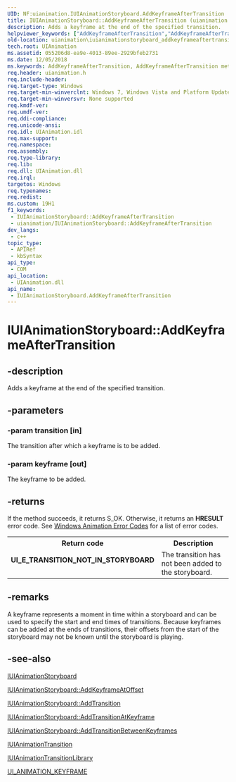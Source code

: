 ```yaml
---
UID: NF:uianimation.IUIAnimationStoryboard.AddKeyframeAfterTransition
title: IUIAnimationStoryboard::AddKeyframeAfterTransition (uianimation.h)
description: Adds a keyframe at the end of the specified transition.
helpviewer_keywords: ["AddKeyframeAfterTransition","AddKeyframeAfterTransition method [Windows Animation]","AddKeyframeAfterTransition method [Windows Animation]","IUIAnimationStoryboard interface","IUIAnimationStoryboard interface [Windows Animation]","AddKeyframeAfterTransition method","IUIAnimationStoryboard.AddKeyframeAfterTransition","IUIAnimationStoryboard::AddKeyframeAfterTransition","uianimation.iuianimationstoryboard_addkeyframeaftertransition","uianimation/IUIAnimationStoryboard::AddKeyframeAfterTransition"]
old-location: uianimation\iuianimationstoryboard_addkeyframeaftertransition.htm
tech.root: UIAnimation
ms.assetid: 055206d8-ea9e-4013-89ee-2929bfeb2731
ms.date: 12/05/2018
ms.keywords: AddKeyframeAfterTransition, AddKeyframeAfterTransition method [Windows Animation], AddKeyframeAfterTransition method [Windows Animation],IUIAnimationStoryboard interface, IUIAnimationStoryboard interface [Windows Animation],AddKeyframeAfterTransition method, IUIAnimationStoryboard.AddKeyframeAfterTransition, IUIAnimationStoryboard::AddKeyframeAfterTransition, uianimation.iuianimationstoryboard_addkeyframeaftertransition, uianimation/IUIAnimationStoryboard::AddKeyframeAfterTransition
req.header: uianimation.h
req.include-header: 
req.target-type: Windows
req.target-min-winverclnt: Windows 7, Windows Vista and Platform Update for Windows Vista [desktop apps \| UWP apps]
req.target-min-winversvr: None supported
req.kmdf-ver: 
req.umdf-ver: 
req.ddi-compliance: 
req.unicode-ansi: 
req.idl: UIAnimation.idl
req.max-support: 
req.namespace: 
req.assembly: 
req.type-library: 
req.lib: 
req.dll: UIAnimation.dll
req.irql: 
targetos: Windows
req.typenames: 
req.redist: 
ms.custom: 19H1
f1_keywords:
 - IUIAnimationStoryboard::AddKeyframeAfterTransition
 - uianimation/IUIAnimationStoryboard::AddKeyframeAfterTransition
dev_langs:
 - c++
topic_type:
 - APIRef
 - kbSyntax
api_type:
 - COM
api_location:
 - UIAnimation.dll
api_name:
 - IUIAnimationStoryboard.AddKeyframeAfterTransition
---
```


# IUIAnimationStoryboard::AddKeyframeAfterTransition


## -description

Adds a keyframe at the end of the specified transition.

## -parameters

### -param transition [in]

The transition after which a keyframe is to be added.

### -param keyframe [out]

The keyframe to be added.

## -returns

If the method succeeds, it returns S_OK. Otherwise, it returns an <b>HRESULT</b> error code. See <a href="/windows/desktop/UIAnimation/uianimation-error-codes"> Windows Animation Error Codes</a> for a list of error codes.

<table>
<tr>
<th>Return code</th>
<th>Description</th>
</tr>
<tr>
<td width="40%">
<dl>
<dt><b>UI_E_TRANSITION_NOT_IN_STORYBOARD</b></dt>
</dl>
</td>
<td width="60%">
The transition has not been added to the storyboard.

</td>
</tr>
</table>

## -remarks

A keyframe represents a moment in time within a storyboard and can be used to specify the start and end times of transitions. Because keyframes can be added at the ends of transitions, their offsets from the start of the storyboard may not be known until the storyboard is playing.

## -see-also

<a href="/windows/desktop/api/uianimation/nn-uianimation-iuianimationstoryboard">IUIAnimationStoryboard</a>



<a href="/windows/desktop/api/uianimation/nf-uianimation-iuianimationstoryboard-addkeyframeatoffset">IUIAnimationStoryboard::AddKeyframeAtOffset</a>



<a href="/windows/desktop/api/uianimation/nf-uianimation-iuianimationstoryboard-addtransition">IUIAnimationStoryboard::AddTransition</a>



<a href="/windows/desktop/api/uianimation/nf-uianimation-iuianimationstoryboard-addtransitionatkeyframe">IUIAnimationStoryboard::AddTransitionAtKeyframe</a>



<a href="/windows/desktop/api/uianimation/nf-uianimation-iuianimationstoryboard-addtransitionbetweenkeyframes">IUIAnimationStoryboard::AddTransitionBetweenKeyframes</a>



<a href="/windows/desktop/api/uianimation/nn-uianimation-iuianimationtransition">IUIAnimationTransition</a>



<a href="/windows/desktop/api/uianimation/nn-uianimation-iuianimationtransitionlibrary">IUIAnimationTransitionLibrary</a>



<a href="/windows/win32/api/uianimation/ns-uianimation-__midl___midl_itf_uianimation_0000_0002_0003">UI_ANIMATION_KEYFRAME</a>